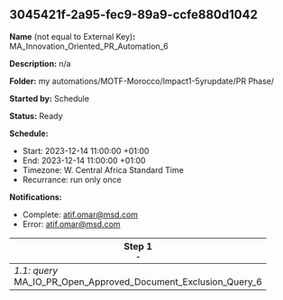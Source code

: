 ## 3045421f-2a95-fec9-89a9-ccfe880d1042

**Name** (not equal to External Key)**:** MA_Innovation_Oriented_PR_Automation_6

**Description:** n/a

**Folder:** my automations/MOTF-Morocco/Impact1-5yrupdate/PR Phase/

**Started by:** Schedule

**Status:** Ready

**Schedule:**

* Start: 2023-12-14 11:00:00 +01:00
* End: 2023-12-14 11:00:00 +01:00
* Timezone: W. Central Africa Standard Time
* Recurrance: run only once

**Notifications:**

* Complete: atif.omar@msd.com
* Error: atif.omar@msd.com

| Step 1<br>_<small>-</small>_ |
| --- |
| _1.1: query_<br>MA_IO_PR_Open_Approved_Document_Exclusion_Query_6 |
